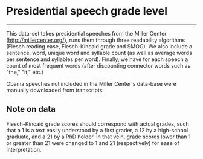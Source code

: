 # Presidential speech grade level #
----------

This data-set takes presidential speeches from the Miller Center (http://millercenter.org/), runs them through three readability algorithms (Flesch reading ease, Flesch-Kincaid grade and SMOG).
We also include a sentence, word, unique word and syllable count (as well as average words per sentence and syllables per word).
Finally, we have for each speech a count of most frequent words (after discounting connector words such as "the," "it," etc.)

Obama speeches not included in the  Miller Center's data-base were manually downloaded from transcripts.

## Note on data ##
Flesch-Kincaid grade scores should correspond with actual grades, such that a 1 is a text easily understood by a first grader, a 12 by a high-school graduate, and a 21 by a PhD holder. In that vein, grade scores lower than 1 or greater than 21 were changed to 1 and 21 (respectively) for ease of interpretation.
